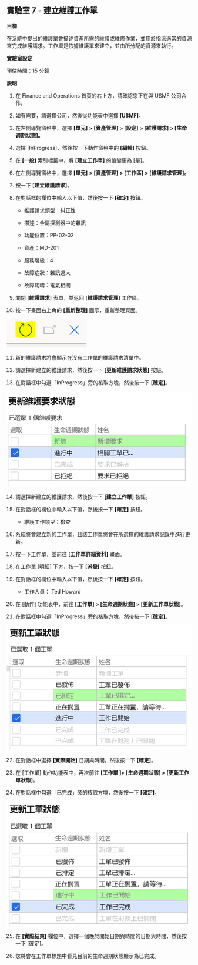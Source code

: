 ﻿---
lab:
    title: '實驗室 7：建立維護工作單'
    module: '單元 1：學習 Microsoft Dynamics 365 Supply Chain Management 的基礎知識'
---

## 實驗室 7 - 建立維護工作單

**目標**

在系統中提出的維護單會描述資產所需的維護或維修作業，並用於指派適當的資源來完成維護請求。工作單是依據維護單來建立，並由所分配的資源來執行。

**實驗室設定**

預估時間：15 分鐘

**說明**

1. 在 Finance and Operations 首頁的右上方，請確認您正在與 USMF 公司合作。

2. 如有需要，請選擇公司，然後從功能表中選擇 **[USMF]**。

3. 在左側導覽窗格中，選擇 **[單元]** **&gt; [資產管理] &gt; [設定] &gt; [維護請求] &gt; [生命週期狀態]。**

4. 選擇 [InProgress]，然後按一下動作窗格中的 **[編輯]** 按鈕。

5. 在 **[一般]** 索引標籤中，將 **[建立工作單]** 的值變更為 [是]。

6. 在左側導覽窗格中，選擇 **[單元]** **&gt; [資產管理] &gt; [工作區] &gt; [維護請求管理]。**

7. 按一下 **[建立維護請求]**。

8. 在對話框的欄位中輸入以下值，然後按一下 **[確定]** 按鈕。

	- 維護請求類型：糾正性

	- 描述：金屬探測器中的雜訊

	- 功能位置：PP-02-02

	- 資產：MD-201

	- 服務層級：4

	- 故障症狀：雜訊過大

	- 故障範疇：電氣相關 

9. 關閉 **[維護請求]** 表單，並返回 **[維護請求管理]** 工作區。

10. 按一下畫面右上角的 **[重新整理]** 圖示，重新整理頁面。

![重新整理圖示畫面截圖](./media/lab-create-a-maintenance-request-01.png)

11. 新的維護請求將會顯示在沒有工作單的維護請求清單中。

12. 請選擇新建立的維護請求，然後按一下 **[更新維護請求狀態]** 按鈕。 

13. 在對話框中勾選「InProgress」旁的核取方塊，然後按一下 **[確定]**。

![要選擇的明細項目擷取畫面](./media/lab-create-a-maintenance-request-02.png) 


14. 請選擇新建立的維護請求，然後按一下 **[建立工作單]** 按鈕。 

15. 在對話框的欄位中輸入以下值，然後按一下 **[確定]** 按鈕。

	- 維護工作類型：檢查

16. 系統將會建立新的工作單，且該工作單將會在所選擇的維護請求記錄中進行更新。

17. 按一下工作單，並前往 **[工作單詳細資料]** 畫面。

18. 在工作單 [明細] 下方，按一下 **[派發]** 按鈕。

19. 在對話框的欄位中輸入以下值，然後按一下 **[確定]** 按鈕。

	- 工作人員： Ted Howard

20. 在 [動作] 功能表中，前往 **[工作單] &gt; [生命週期狀態] &gt; [更新工作單狀態]**。

21. 在對話框中勾選「InProgress」旁的核取方塊，然後按一下 **[確定]**。

![要選擇的明細項目擷取畫面](./media/lab-create-a-maintenance-request-03.png)

22. 在對話框中選擇 **[實際開始]** 日期與時間，然後按一下 **[確定]**。

23. 在 [工作單] 動作功能表中，再次前往 **[工作單 ]&gt; [生命週期狀態] &gt; [更新工作單狀態]**。

24. 在對話框中勾選「已完成」旁的核取方塊，然後按一下 **[確定]**。

![要選擇的明細項目擷取畫面](./media/lab-create-a-maintenance-request-04.png)

25. 在 **[實際結束]** 欄位中，選擇一個晚於開始日期與時間的日期與時間，然後按一下 [確定]。

26. 您將會在工作單標題中看見目前的生命週期狀態顯示為已完成。
